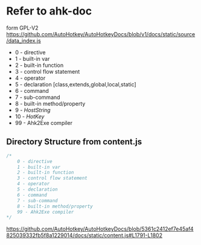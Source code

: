 # Refer to ahk-doc

form GPL-V2
<https://github.com/AutoHotkey/AutoHotkeyDocs/blob/v1/docs/static/source/data_index.js>

- 0 - directive
- 1 - built-in var
- 2 - built-in function
- 3 - control flow statement
- 4 - operator
- 5 - declaration [class,extends,global,local,static]
- 6 - command
- 7 - sub-command
- 8 - built-in method/property
- 9 - _HostString_
- 10 - _HotKey_
- 99 - Ahk2Exe compiler

## Directory Structure from content.js

```js
/*
    0 - directive
    1 - built-in var
    2 - built-in function
    3 - control flow statement
    4 - operator
    5 - declaration
    6 - command
    7 - sub-command
    8 - built-in method/property
    99 - Ahk2Exe compiler
*/
```

<https://github.com/AutoHotkey/AutoHotkeyDocs/blob/5361c2412ef7e45af4825039332fb5f8a1229014/docs/static/content.js#L1791-L1802>
